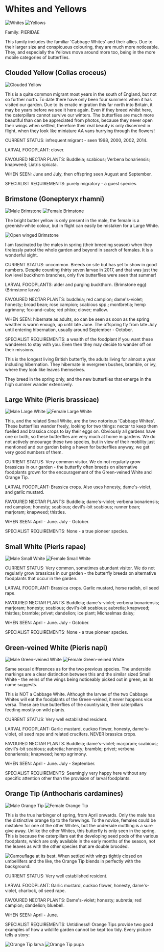 Whites and Yellows
==================

![Whites](/asset/photo/Whites.jpg) ![Yellows](/asset/photo/Yellows.jpg)

Family: PIERIDAE

This family includes the familiar 'Cabbage Whites' and their allies. Due to their larger size and conspicuous colouring, they are much more noticeable. They, and especially the Yellows move around more too, being in the more mobile categories of butterflies.

Clouded Yellow (Colias croceus)
-------------------------------

![Clouded Yellow](/asset/photo/Clouded%20Yellow.jpg)

This is a quite common migrant most years in the south of England, but not so further north. To date there have only been four summers when it has visited our garden. Due to its erratic migration this far north into Britain, it may be years before we see it here again. Even if they breed whilst here, the caterpillars cannot survive our winters. The butterflies are much more beautiful than can be appreciated from photos, because they never open their wings when settled, therefore their real beauty is only discerned in flight, when they look like miniature AA vans hurrying through the flowers!

CURRENT STATUS: infrequent migrant - seen 1998, 2000, 2002, 2014.

LARVAL FOODPLANT: clover.

FAVOURED NECTAR PLANTS: Buddleia; scabious; Verbena bonariensis; knapweed; Liatris spicata.

WHEN SEEN: June and July, then offspring seen August and September.

SPECIALIST REQUIREMENTS: purely migratory - a guest species.

Brimstone (Gonepteryx rhamni)
-----------------------------

![Male Brimstone](/asset/photo/Brimstone%20male.jpg) ![Female Brimstone](/asset/photo/Brimstone%20female.jpg)

The bright butter yellow is only present in the male, the female is a greenish-white colour, but in flight can easily be mistaken for a Large White.

![Open winged Brimstone](/asset/photo/open-winged.jpg)

I am fascinated by the males in spring (their breeding season) when they tirelessly patrol the whole garden and beyond in search of females. It is a wonderful sight.

CURRENT STATUS: uncommon. Breeds on site but has yet to show in good numbers. Despite counting thirty seven larvae in 2017, and that was just the low level buckthorn branches, only five butterflies were seen that summer!

LARVAL FOODPLANTS: alder and purging buckthorn. (Brimstone egg) (Brimstone larva)

FAVOURED NECTAR PLANTS: buddleia; red campion; dame's-violet; honesty; broad bean; rose campion; scabious spp.; montbretia; hemp agrimony; fox-and-cubs; red phlox; clover; mallow.

WHEN SEEN: hibernate as adults, so can be seen as soon as the spring weather is warm enough, up until late June. The offspring fly from late July until entering hibernation, usually around September - October.

SPECIALIST REQUIREMENTS: a wealth of the foodplant if you want these wanderers to stay with you. Even then they may decide to wander off on their missions.

This is the longest living British butterfly, the adults living for almost a year including hibernation. They hibernate in evergreen bushes, bramble, or ivy, where they look like leaves themselves.

They breed in the spring only, and the new butterflies that emerge in the high summer wander extensively.

Large White (Pieris brassicae)
------------------------------

![Male Large White](/asset/photo/Large%20White%20male.jpg) ![Female Large White](/asset/photo/Large%20White%20female.jpg)

This, and the related Small White, are the two notorious 'Cabbage Whites'. These butterflies wander freely, looking for two things: nectar to keep them fuelled and brassica crops to lay their eggs on. Obviously all gardens have one or both, so these butterflies are very much at home in gardens. We do not actively encourage these two species, but in view of their mobility just mentioned and our garden being a haven for butterflies anyway, we get very good numbers of them. 

CURRENT STATUS: Very common visitor. We do not regularly grow brassicas in our garden - the butterfly often breeds on alternative foodplants grown for the encouragement of the Green-veined White and Orange Tip.

LARVAL FOODPLANT: Brassica crops. Also uses honesty, dame's-violet, and garlic mustard.

FAVOURED NECTAR PLANTS: Buddleia; dame's-violet; verbena bonariensis; red campion; honesty; scabious; devil's-bit scabious; runner bean; marjoram; knapweed; thistles.

WHEN SEEN: April - June.  July - October.

SPECIALIST REQUIREMENTS: None - a true pioneer species.

Small White (Pieris rapae)
--------------------------

![Male Small White](/asset/photo/Small%20White%20male.jpg) ![Female Small White](/asset/photo/Small%20White%20female.jpg)

CURRENT STATUS: Very common, sometimes abundant visitor. We do not regularly grow brassicas in our garden - the butterfly breeds on alternative foodplants that occur in the garden.

LARVAL FOODPLANT: Brassica crops. Garlic mustard, horse radish, oil seed rape.

FAVOURED NECTAR PLANTS: Buddleia; dame's-violet; verbena bonariensis; marjoram; honesty; scabious; devil's-bit scabious; aubretia; knapweed; thistles; bramble; privet; dandelion; ice plant; Michaelmas daisy;

WHEN SEEN: April - June.  July - October.

SPECIALIST REQUIREMENTS: None - a true pioneer species.

Green-veined White (Pieris napi)
--------------------------------

![Male Green-veined White](/asset/photo/Green-veined%20White%20male.jpg) ![Female Green-veined White](/asset/photo/Green-veined%20White%20female.jpg)

Same sexual differences as for the two previous species. The underside markings are a clear distinction between this and the similar sized Small White - the veins of the wings being noticeably picked out in green, as its name suggests.

This is NOT a Cabbage White. Although the larvae of the two Cabbage Whites will eat the foodplants of the Green-veined, it never happens vice versa. These are true butterflies of the countryside, their caterpillars feeding mostly on wild plants.

CURRENT STATUS: Very well established resident.

LARVAL FOODPLANT: Garlic mustard, cuckoo flower, honesty, dame's-violet, oil seed rape and related crucifers. NEVER brassica crops.

FAVOURED NECTAR PLANTS: Buddleia; dame's-violet; marjoram; scabious; devil's-bit scabious; aubretia; honesty; bramble; privet; verbena bonariensis; knapweed; hemp agrimony.

WHEN SEEN: April - June.  July - September.

SPECIALIST REQUIREMENTS: Seemingly very happy here without any specific attention other than the provision of larval foodplants.

Orange Tip (Anthocharis cardamines)
-----------------------------------

![Male Orange Tip](/asset/photo/Orange%20Tip%20male.jpg) ![Female Orange Tip](/asset/photo/Orange%20Tip%20female.jpg)

This is the true harbinger of spring, from April onwards. Only the male has the distinctive orange tip to the forewings. To the novice, females could be mistaken for one of the other Whites, but the underside mottling is a sure give away. Unlike the other Whites, this butterfly is only seen in the spring. This is because the caterpillars eat the developing seed pods of the various foodplants, which are only available in the early months of the season, not the leaves as with the other species that are double brooded.

![Camouflage at its best. When settled with wings tightly closed on umbellifers and the like, the Orange Tip blends in perfectly with the background.](/asset/photo/Orange%20Tip%20camouflage.jpg)

CURRENT STATUS: Very well established resident.

LARVAL FOODPLANT: Garlic mustard, cuckoo flower, honesty, dame's-violet, charlock, oil seed rape.

FAVOURED NECTAR PLANTS: Dame's-violet; honesty; aubretia; red campion; dandelion; bluebell.  

WHEN SEEN: April - June.

SPECIALIST REQUIREMENTS: Untidiness!! Orange Tips provide two good examples of how a wildlife garden cannot be kept too tidy. Every picture tells a story:

![Orange Tip larva](/asset/photo/Orange%20Tip%20larva.jpg) ![Orange Tip pupa](/asset/photo/Orange%20tip%20pupa.jpg)
